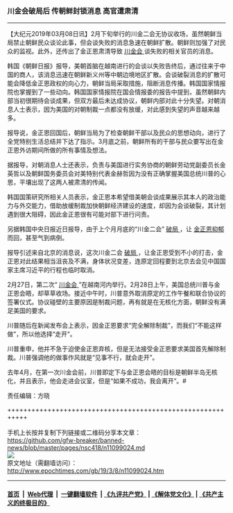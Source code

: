 ### 川金会破局后 传朝鲜封锁消息 高官遭肃清
------------------------

<p>
 【大纪元2019年03月08日讯】2月下旬举行的川金二会无协议收场，虽然朝鲜当局禁止朝鲜民众谈论此事，但会谈失败的消息急速在朝鲜扩散。朝鲜则加强了对民众的监视。此外，还传出了金正恩肃清导致
 <a href="http://www.epochtimes.com/gb/tag/%E5%B7%9D%E9%87%91%E4%BC%9A.html">
  川金会
 </a>
 谈失败的相关官员的消息。
</p>
<p>
 韩国《朝鲜日报》报导，美朝首脑在越南进行的会谈以失败告终后，通过往来于中国的商人，该消息迅速在朝鲜新义州等中朝边境地区扩散。会谈破裂消息的扩散可能会降低金正恩政权的向心力，朝鲜当局采取措施，阻断消息传播。韩国国家情报院也掌握到了一些动向。韩国国家情报院在国会情报委的报告中提到，虽然朝鲜内部当初很期待会谈成果，但双方最后未达成协议，朝鲜内部对此十分失望。对朝消息人士表示，因为美国的对朝制裁一点都没有放缓，对此感到失望的声音越来越多。
</p>
<p>
 报导说，金正恩回国后，朝鲜当局为了检查朝鲜干部以及民众的思想动向，进行了全党特别生活总结并下达了指示。3月底之前，朝鲜所有的干部与民众要写出在金正恩外访期间所做的所有事情及想法。
</p>
<p>
 据报导，对朝消息人士还表示，负责与美国进行实务协商的朝鲜劳动党副委员长金英哲以及朝鲜国务委员会对美特别代表金赫哲因为没有正确掌握美国总统川普的心思，平壤出现了这两人被肃清的传闻。
</p>
<p>
 韩国国策研究所相关人员表示，金正恩本希望借美朝会谈成果展示其本人的政治能力与外交能力，借助放缓制裁加快朝鲜经济建设的速度，却因为会谈破裂，其计划遇到很大阻碍，因此金正恩很有可能对部下进行问责。
</p>
<p>
 另据韩国中央日报近日报导，由于上个月月底的“川金二会”
 <a href="http://www.epochtimes.com/gb/tag/%E7%A0%B4%E5%B1%80.html">
  破局
 </a>
 ，让
 <a href="http://www.epochtimes.com/gb/tag/%E9%87%91%E6%AD%A3%E6%81%A9%E6%8A%91%E9%83%81.html">
  金正恩抑郁
 </a>
 而回，甚至气到病倒。
</p>
<p>
 报导引述来自北京的消息说，这次川金二会
 <a href="http://www.epochtimes.com/gb/tag/%E7%A0%B4%E5%B1%80.html">
  破局
 </a>
 ，让金正恩受到不小的打击，金正恩对此结果相当沮丧及不满，身体状况变差，连原定回程要到北京去会见中国国家主席习近平的行程也临时取消。
</p>
<p>
 2月27日，第二次“
 <a href="http://www.epochtimes.com/gb/tag/%E5%B7%9D%E9%87%91%E4%BC%9A.html">
  川金会
 </a>
 ”在越南河内举行。2月28日上午，美国总统川普与金正恩会晤，却草草收场。接近中午时，川普意外取消原定的工作午餐和联合协议的签署仪式。协议碰壁的主要原因是制裁问题，再有就是在无核化方面，朝鲜没有满足美国的要求。
</p>
<p>
 川普随后在新闻发布会上表示，因金正恩要求“完全解除制裁”，而我们“不能这样做”，所以他选择“走开”。
</p>
<p>
 川普重申，他并不急于迫使金正恩弃核，但是无法接受金正恩要求美国首先解除制裁。川普强调他的做事作风就是“见事不行，就会走开”。
</p>
<p>
 去年4月，在第一次川金会前，川普即定下与金正恩会晤的目标是朝鲜半岛无核化，并且表示，他会走进会议室，但是“如果不成功，我会离开”。#
</p>
<p>
 责任编辑：方晓
</p>

+++++++++++++++++++++++++++++++++++++++++++++++++++++++++++<br/><br/>
手机上长按并复制下列链接或二维码分享本文章：<br/>
https://github.com/gfw-breaker/banned-news/blob/master/pages/nsc418/n11099024.md <br/>
<a href='https://github.com/gfw-breaker/banned-news/blob/master/pages/nsc418/n11099024.md'><img src='https://github.com/gfw-breaker/banned-news/blob/master/pages/nsc418/n11099024.md.png'/></a> <br/>
原文地址（需翻墙访问）：http://www.epochtimes.com/gb/19/3/8/n11099024.htm


------------------------
#### [首页](https://github.com/gfw-breaker/banned-news/blob/master/README.md) &nbsp;|&nbsp; [Web代理](https://github.com/labour-camp/helloworld) &nbsp;|&nbsp; [一键翻墙软件](https://github.com/gfw-breaker/nogfw/blob/master/README.md) &nbsp;| [《九评共产党》](https://github.com/gfw-breaker/9ping.md/blob/master/README.md#九评之一评共产党是什么) | [《解体党文化》](https://github.com/gfw-breaker/jtdwh.md/blob/master/README.md) | [《共产主义的终极目的》](https://github.com/gfw-breaker/gczydzjmd.md/blob/master/README.md)

